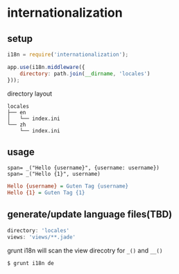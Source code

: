 # internationalization

## setup

```javascript
i18n = require('internationalization');

app.use(i18n.middleware({
    directory: path.join(__dirname, 'locales')
}));
```

directory layout

```
locales
├── en
│   └── index.ini
└── zh
    └── index.ini
```

## usage

```jade
span= _("Hello {username}", {username: username})
span= _("Hello {1}", username)
```

```ini
Hello {username} = Guten Tag {username}
Hello {1} = Guten Tag {1}
```

## generate/update language files(TBD)

```javascript
directory: 'locales'
views: 'views/**.jade'
```

grunt i18n will scan the view direcotry for `_()` and `__()`

```sh
$ grunt i18n de
```
